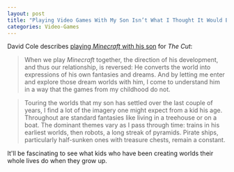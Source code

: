 ```yaml
---
layout: post
title: "Playing Video Games With My Son Isn’t What I Thought It Would Be"
categories: Video-Games
---
```


David Cole describes [playing *Minecraft* with his son](https://www.thecut.com/2018/03/playing-minecraft-with-my-son.html) for *The Cut*:

> When we play *Minecraft* together, the direction of his development, and thus our relationship, is reversed: He converts the world into expressions of his own fantasies and dreams. And by letting me enter and explore those dream worlds with him, I come to understand him in a way that the games from my childhood do not.

> Touring the worlds that my son has settled over the last couple of years, I find a lot of the imagery one might expect from a kid his age. Throughout are standard fantasies like living in a treehouse or on a boat. The dominant themes vary as I pass through time: trains in his earliest worlds, then robots, a long streak of pyramids. Pirate ships, particularly half-sunken ones with treasure chests, remain a constant.

It'll be fascinating to see what kids who have been creating worlds their whole lives do when they grow up.